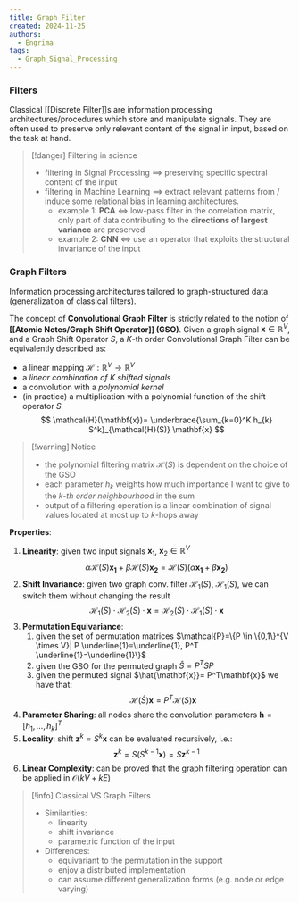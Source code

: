 ```yaml
---
title: Graph Filter
created: 2024-11-25
authors:
  - Engrima
tags:
  - Graph_Signal_Processing
---
```

### Filters

Classical [[Discrete Filter]]s are information processing architectures/procedures which store and manipulate signals. They are often used to preserve only relevant content of the signal in input, based on the task at hand.

>[!danger] Filtering in science
>- filtering in Signal Processing $\implies$ preserving specific spectral content of the input
>- filtering in Machine Learning $\implies$ extract relevant patterns from / induce some relational bias in learning architectures.
>	- example 1: **PCA** $\iff$ low-pass filter in the correlation matrix, only part of data contributing to the **directions of largest variance** are preserved
>	- example 2: **CNN** $\iff$ use an operator that exploits the structural invariance of the input

### Graph Filters

Information processing architectures tailored to graph-structured data (generalization of classical filters). 

The concept of **Convolutional Graph Filter** is strictly related to the notion of **[[Atomic Notes/Graph Shift Operator]] (GSO)**. Given a graph signal $\mathbf{x} \in \mathbb{R}^V$, and a Graph Shift Operator $S$, a $K$-th order Convolutional Graph Filter can be equivalently described as:
- a linear mapping $\mathcal{H}:\mathbb{R}^V \rightarrow \mathbb{R}^V$ 
- a *linear combination of $K$ shifted signals*
- a convolution with a *polynomial kernel*
- (in practice) a multiplication with a polynomial function of the shift operator $S$
$$
\mathcal{H}(\mathbf{x})= \underbrace{\sum_{k=0}^K h_{k} S^k}_{\mathcal{H}(S)} \mathbf{x}
$$

>[!warning] Notice
>- the polynomial filtering matrix $\mathcal{H}(S)$ is dependent on the choice of the GSO
>- each parameter $h_{k}$ weights how much importance I want to give to the *$k$-th order neighbourhood* in the sum
>- output of a filtering operation is a linear combination of signal values located at most up to $k$-hops away

**Properties**:
1. **Linearity**: given two input signals $\mathbf{x}_{1}$, $\mathbf{x}_{2} \in \mathbb{R}^V$ $$ \alpha \mathcal{H}(S)\mathbf{x_{1}} +\beta \mathcal{H}(S)\mathbf{x_{2}} = \mathcal{H}(S) (\alpha \mathbf{x_{1}}+\beta \mathbf{x_{2}}) $$
2. **Shift Invariance**: given two graph conv. filter $\mathcal{H_{1}}(S)$, $\mathcal{H_{1}}(S)$, we can switch them without changing the result $$\mathcal{H_{1}}(S) \cdot \mathcal{H_{2}}(S) \cdot \mathbf{x}= \mathcal{H_{2}}(S) \cdot \mathcal{H_{1}}(S) \cdot \mathbf{x} $$
3. **Permutation Equivariance**: 
	1. given the set of permutation matrices $\mathcal{P}=\{P \in \{0,1\}^{V \times V}| P  \underline{1}=\underline{1}, P^T  \underline{1}=\underline{1}\}$
	2. given the GSO for the permuted graph $\hat{S}= P^TSP$
	3. given the permuted signal $\hat{\mathbf{x}}= P^T\mathbf{x}$
	we have that:
	$$\mathcal{H}(\hat{S})\mathbf{x}= P^T\mathcal{H}(S)\mathbf{x}$$
4. **Parameter Sharing**: all nodes share the convolution parameters $\mathbf{h}=[h_{1},\dots, h_{k}]^T$
5. **Locality**: shift $\mathbf{z}^k = S^k\mathbf{x}$ can be evaluated recursively, i.e.: $$\mathbf{z}^k = S(S^{k-1}\mathbf{x})= S \mathbf{z}^{k-1}$$
6. **Linear Complexity**: can be proved that the graph filtering operation can be applied in $\mathcal{O}(kV + kE)$


>[!info] Classical VS Graph Filters
>- Similarities:
>	- linearity
>	- shift invariance
>	- parametric function of the input
>- Differences:
>	- equivariant to the permutation in the support
>	- enjoy a distributed implementation
>	- can assume different generalization forms (e.g. node or edge varying)
>
